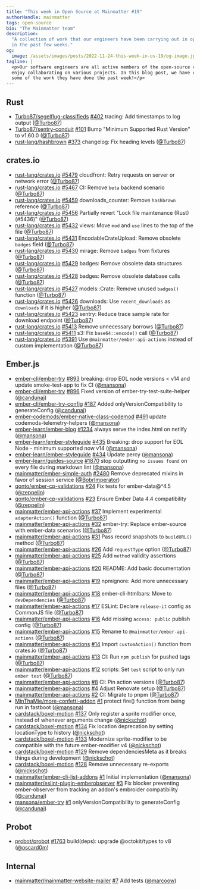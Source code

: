 ```yaml
---
title: "This week in Open Source at Mainmatter #19"
authorHandle: mainmatter
tags: open-source
bio: "The Mainmatter team"
description:
  "A collection of work that our engineers have been carrying out in open-source
  in the past few weeks."
og:
  image: /assets/images/posts/2022-11-24-this-week-in-os-19/og-image.jpg
tagline: |
  <p>Our software engineers are all active members of the open-source community and
  enjoy collaborating on various projects. In this blog post, we have collected
  some of the work they have done the past week!</p>
---
```


## Rust

- [Turbo87/segelflug-classifieds]
  [#402](https://github.com/Turbo87/segelflug-classifieds/pull/402) tracing: Add
  timestamps to log output ([@Turbo87])
- [Turbo87/sentry-conduit]
  [#101](https://github.com/Turbo87/sentry-conduit/pull/101) Bump "Minimum
  Supported Rust Version" to v1.60.0 ([@Turbo87])
- [rust-lang/hashbrown] [#373](https://github.com/rust-lang/hashbrown/pull/373)
  changelog: Fix heading levels ([@Turbo87])

## crates.io

- [rust-lang/crates.io]
  [#5479](https://github.com/rust-lang/crates.io/pull/5479) cloudfront: Retry
  requests on server or network error ([@Turbo87])
- [rust-lang/crates.io]
  [#5467](https://github.com/rust-lang/crates.io/pull/5467) CI: Remove `beta`
  backend scenario ([@Turbo87])
- [rust-lang/crates.io]
  [#5459](https://github.com/rust-lang/crates.io/pull/5459) downloads_counter:
  Remove `hashbrown` reference ([@Turbo87])
- [rust-lang/crates.io]
  [#5456](https://github.com/rust-lang/crates.io/pull/5456) Partially revert
  "Lock file maintenance (Rust) (#5436)" ([@Turbo87])
- [rust-lang/crates.io]
  [#5432](https://github.com/rust-lang/crates.io/pull/5432) views: Move `mod`
  and `use` lines to the top of the file ([@Turbo87])
- [rust-lang/crates.io]
  [#5431](https://github.com/rust-lang/crates.io/pull/5431)
  EncodableCrateUpload: Remove obsolete `badges` field ([@Turbo87])
- [rust-lang/crates.io]
  [#5430](https://github.com/rust-lang/crates.io/pull/5430) mirage: Remove
  `badges` from fixtures ([@Turbo87])
- [rust-lang/crates.io]
  [#5429](https://github.com/rust-lang/crates.io/pull/5429) badges: Remove
  obsolete data structures ([@Turbo87])
- [rust-lang/crates.io]
  [#5428](https://github.com/rust-lang/crates.io/pull/5428) badges: Remove
  obsolete database calls ([@Turbo87])
- [rust-lang/crates.io]
  [#5427](https://github.com/rust-lang/crates.io/pull/5427) models::Crate:
  Remove unused `badges()` function ([@Turbo87])
- [rust-lang/crates.io]
  [#5426](https://github.com/rust-lang/crates.io/pull/5426) downloads: Use
  `recent_downloads` as `downloads` if it is higher ([@Turbo87])
- [rust-lang/crates.io]
  [#5423](https://github.com/rust-lang/crates.io/pull/5423) sentry: Reduce trace
  sample rate for download endpoint ([@Turbo87])
- [rust-lang/crates.io]
  [#5413](https://github.com/rust-lang/crates.io/pull/5413) Remove unnecessary
  borrows ([@Turbo87])
- [rust-lang/crates.io]
  [#5411](https://github.com/rust-lang/crates.io/pull/5411) s3: Fix
  `base64::encode()` call ([@Turbo87])
- [rust-lang/crates.io]
  [#5391](https://github.com/rust-lang/crates.io/pull/5391) Use
  `@mainmatter/ember-api-actions` instead of custom implementation ([@Turbo87])

## Ember.js

- [ember-cli/ember-try] [#893](https://github.com/ember-cli/ember-try/pull/893)
  breaking: drop EOL node versions < v14 and update smoke-test-app to fix CI
  ([@mansona])
- [ember-cli/ember-try] [#896](https://github.com/ember-cli/ember-try/pull/896)
  Fixed version of ember-try-test-suite-helper ([@candunaj])
- [ember-cli/ember-try-config]
  [#187](https://github.com/ember-cli/ember-try-config/pull/187) Added
  onlyVersionCompatibility to generateConfig ([@candunaj])
- [ember-codemods/ember-native-class-codemod]
  [#491](https://github.com/ember-codemods/ember-native-class-codemod/pull/491)
  update codemods-telemetry-helpers ([@mansona])
- [ember-learn/ember-blog]
  [#1234](https://github.com/ember-learn/ember-blog/pull/1234) always serve the
  index.html on netlify ([@mansona])
- [ember-learn/ember-styleguide]
  [#435](https://github.com/ember-learn/ember-styleguide/pull/435) Breaking:
  drop support for EOL Node - minimum supported now v14 ([@mansona])
- [ember-learn/ember-styleguide]
  [#434](https://github.com/ember-learn/ember-styleguide/pull/434) Update percy
  ([@mansona])
- [ember-learn/guides-source]
  [#1870](https://github.com/ember-learn/guides-source/pull/1870) stop
  outputting `no issues found` on every file during markdown lint ([@mansona])
- [mainmatter/ember-simple-auth]
  [#2480](https://github.com/mainmatter/ember-simple-auth/pull/2480) Remove
  deprecated mixins in favor of session service ([@BobrImperator])
- [qonto/ember-cp-validations]
  [#24](https://github.com/qonto/ember-cp-validations/pull/24) Fix tests for
  ember-data@^4.5 ([@zeppelin])
- [qonto/ember-cp-validations]
  [#23](https://github.com/qonto/ember-cp-validations/pull/23) Ensure Ember Data
  4.4 compatibility ([@zeppelin])
- [mainmatter/ember-api-actions]
  [#37](https://github.com/mainmatter/ember-api-actions/pull/37) Implement
  experimental `adapterAction()` function ([@Turbo87])
- [mainmatter/ember-api-actions]
  [#32](https://github.com/mainmatter/ember-api-actions/pull/32) ember-try:
  Replace ember-source with ember-data scenarios ([@Turbo87])
- [mainmatter/ember-api-actions]
  [#31](https://github.com/mainmatter/ember-api-actions/pull/31) Pass record
  snapshots to `buildURL()` method ([@Turbo87])
- [mainmatter/ember-api-actions]
  [#26](https://github.com/mainmatter/ember-api-actions/pull/26) Add
  `requestType` option ([@Turbo87])
- [mainmatter/ember-api-actions]
  [#25](https://github.com/mainmatter/ember-api-actions/pull/25) Add `method`
  validity assertions ([@Turbo87])
- [mainmatter/ember-api-actions]
  [#20](https://github.com/mainmatter/ember-api-actions/pull/20) README: Add
  basic documentation ([@Turbo87])
- [mainmatter/ember-api-actions]
  [#19](https://github.com/mainmatter/ember-api-actions/pull/19) npmignore: Add
  more unnecessary files ([@Turbo87])
- [mainmatter/ember-api-actions]
  [#18](https://github.com/mainmatter/ember-api-actions/pull/18)
  ember-cli-htmlbars: Move to `devDependencies` ([@Turbo87])
- [mainmatter/ember-api-actions]
  [#17](https://github.com/mainmatter/ember-api-actions/pull/17) ESLint: Declare
  `release-it` config as CommonJS file ([@Turbo87])
- [mainmatter/ember-api-actions]
  [#16](https://github.com/mainmatter/ember-api-actions/pull/16) Add missing
  `access: public` publish config ([@Turbo87])
- [mainmatter/ember-api-actions]
  [#15](https://github.com/mainmatter/ember-api-actions/pull/15) Rename to
  `@mainmatter/ember-api-actions` ([@Turbo87])
- [mainmatter/ember-api-actions]
  [#14](https://github.com/mainmatter/ember-api-actions/pull/14) Import
  `customAction()` function from crates.io ([@Turbo87])
- [mainmatter/ember-api-actions]
  [#13](https://github.com/mainmatter/ember-api-actions/pull/13) CI: Run
  `npm publish` for pushed tags ([@Turbo87])
- [mainmatter/ember-api-actions]
  [#12](https://github.com/mainmatter/ember-api-actions/pull/12) scripts: Set
  `test` script to only run `ember test` ([@Turbo87])
- [mainmatter/ember-api-actions]
  [#8](https://github.com/mainmatter/ember-api-actions/pull/8) CI: Pin action
  versions ([@Turbo87])
- [mainmatter/ember-api-actions]
  [#4](https://github.com/mainmatter/ember-api-actions/pull/4) Adjust Renovate
  setup ([@Turbo87])
- [mainmatter/ember-api-actions]
  [#2](https://github.com/mainmatter/ember-api-actions/pull/2) CI: Migrate to
  pnpm ([@Turbo87])
- [MinThaMie/more-confetti-addon]
  [#1](https://github.com/MinThaMie/more-confetti-addon/pull/1) protect fire()
  function from being run in fastboot ([@mansona])
- [cardstack/boxel-motion]
  [#137](https://github.com/cardstack/boxel-motion/pull/137) Only register a
  sprite modifier once, instead of whenever arguments change ([@nickschot])
- [cardstack/boxel-motion]
  [#134](https://github.com/cardstack/boxel-motion/pull/134) Fix location
  deprecation by setting locationType to history ([@nickschot])
- [cardstack/boxel-motion]
  [#133](https://github.com/cardstack/boxel-motion/pull/133) Modernize
  sprite-modifier to be compatible with the future ember-modifier v4
  ([@nickschot])
- [cardstack/boxel-motion]
  [#129](https://github.com/cardstack/boxel-motion/pull/129) Remove
  dependenciesMeta as it breaks things during development ([@nickschot])
- [cardstack/boxel-motion]
  [#128](https://github.com/cardstack/boxel-motion/pull/128) Remove unnecessary
  re-exports ([@nickschot])
- [mainmatter/ember-cli-list-addons]
  [#1](https://github.com/mainmatter/ember-cli-list-addons/pull/1) Initial
  implementation ([@mansona])
- [mainmatter/eslint-plugin-emberobserver]
  [#3](https://github.com/mainmatter/eslint-plugin-emberobserver/pull/3) Fix
  blocker preventing ember-observer from tracking an addon's embroider
  compatibility ([@candunaj])
- [mansona/ember-try] [#1](https://github.com/mansona/ember-try/pull/1)
  onlyVersionCompatibility to generateConfig ([@candunaj])

## Probot

- [probot/probot] [#1763](https://github.com/probot/probot/pull/1763)
  build(deps): upgrade @octokit/types to v8 ([@oscard0m])

## Internal

- [mainmatter/mainmatter-website-mailer]
  [#7](https://github.com/mainmatter/mainmatter-website-mailer/pull/7) Add tests
  ([@marcoow])

[@bobrimperator]: https://github.com/BobrImperator
[@turbo87]: https://github.com/Turbo87
[@candunaj]: https://github.com/candunaj
[@mansona]: https://github.com/mansona
[@marcoow]: https://github.com/marcoow
[@nickschot]: https://github.com/nickschot
[@oscard0m]: https://github.com/oscard0m
[@zeppelin]: https://github.com/zeppelin
[minthamie/more-confetti-addon]:
  https://github.com/MinThaMie/more-confetti-addon
[turbo87/renovate-config]: https://github.com/Turbo87/renovate-config
[turbo87/segelflug-classifieds]:
  https://github.com/Turbo87/segelflug-classifieds
[turbo87/sentry-conduit]: https://github.com/Turbo87/sentry-conduit
[cardstack/boxel-motion]: https://github.com/cardstack/boxel-motion
[ember-cli/ember-try-config]: https://github.com/ember-cli/ember-try-config
[ember-cli/ember-try]: https://github.com/ember-cli/ember-try
[ember-codemods/ember-native-class-codemod]:
  https://github.com/ember-codemods/ember-native-class-codemod
[ember-learn/ember-blog]: https://github.com/ember-learn/ember-blog
[ember-learn/ember-styleguide]: https://github.com/ember-learn/ember-styleguide
[ember-learn/guides-source]: https://github.com/ember-learn/guides-source
[mainmatter/ember-api-actions]: https://github.com/mainmatter/ember-api-actions
[mainmatter/ember-cli-list-addons]:
  https://github.com/mainmatter/ember-cli-list-addons
[mainmatter/ember-simple-auth]: https://github.com/mainmatter/ember-simple-auth
[mainmatter/eslint-plugin-emberobserver]:
  https://github.com/mainmatter/eslint-plugin-emberobserver
[mainmatter/mainmatter-website-mailer]:
  https://github.com/mainmatter/mainmatter-website-mailer
[mansona/ember-try]: https://github.com/mansona/ember-try
[probot/probot]: https://github.com/probot/probot
[qonto/ember-cp-validations]: https://github.com/qonto/ember-cp-validations
[rust-lang/crates.io]: https://github.com/rust-lang/crates.io
[rust-lang/hashbrown]: https://github.com/rust-lang/hashbrown
